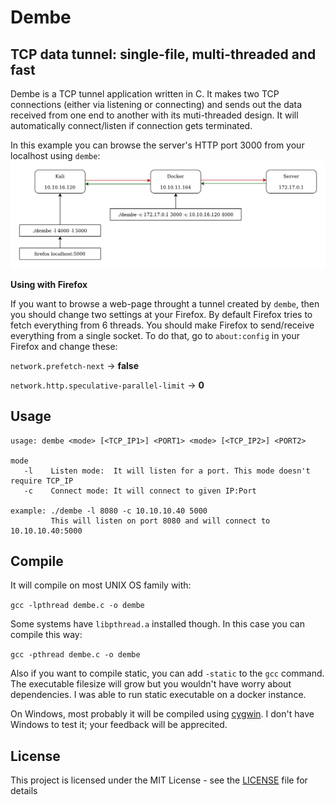 # Dembe
## TCP data tunnel: single-file, multi-threaded and fast

Dembe is a TCP tunnel application written in C. It makes two TCP connections (either via listening or connecting) and sends out the data received from one end to another with its muti-threaded design. It will automatically connect/listen if connection gets terminated.

In this example you can browse the server's HTTP port 3000 from your localhost using `dembe`:
![Diagram](images/diagram.png)



**Using with Firefox**

If you want to browse a web-page throught a tunnel created by `dembe`, then you should change two settings at your Firefox. By default Firefox tries to fetch everything from 6 threads. You should make Firefox to send/receive everything from a single socket. To do that, go to `about:config` in your Firefox and change these:

`network.prefetch-next` -> **false**

`network.http.speculative-parallel-limit` -> **0**

## Usage

```
usage: dembe <mode> [<TCP_IP1>] <PORT1> <mode> [<TCP_IP2>] <PORT2>

mode
   -l	 Listen mode:  It will listen for a port. This mode doesn't require TCP_IP
   -c	 Connect mode: It will connect to given IP:Port

example: ./dembe -l 8080 -c 10.10.10.40 5000
         This will listen on port 8080 and will connect to 10.10.10.40:5000
```

## Compile
It will compile on most UNIX OS family with:

`gcc -lpthread dembe.c -o dembe`

Some systems have `libpthread.a` installed though. In this case you can compile this way:

`gcc -pthread dembe.c -o dembe`

Also if you want to compile static, you can add `-static` to the `gcc` command. The executable filesize will grow but you wouldn't have worry about dependencies. I was able to run static executable on a docker instance.

On Windows, most probably it will be compiled using [cygwin](https://www.cygwin.com/). I don't have Windows to test it; your feedback will be apprecited.

## License
This project is licensed under the MIT License - see the [LICENSE](https://github.com/BloodhoundAllfather/dembe/blob/master/LICENSE) file for details


